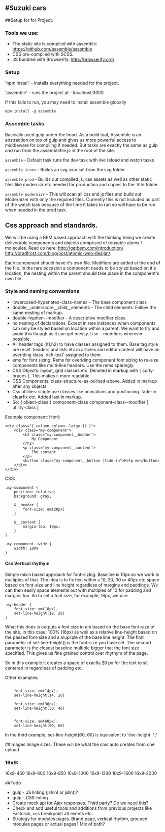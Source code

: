 #Suzuki cars
------------

##Setup for for Project.

### Tools we use:
- The static site is compiled with assemble: https://github.com/assemble/assemble
- CSS pre-compiled with SCSS.
- JS bundled with Browserify: http://browserify.org/

### Setup

'npm install' - Installs everything needed for the project.

'assemble' - runs the project at - localhost:3000

If this fails to run, you may need to install assemble globally

`npm install -g assemble`


### Assemble tasks

Basically used gulp under the hood. As a build tool, Assemble is an abstraction on top of gulp and gives us more powerful access to middleware for compiling if needed. But tasks are exactly the same as gulp and run from the assemblefile.js in the root of the site.

`assemble` - Default task runs the dev task with live reload and watch tasks

`assemble icons` - Builds an svg icon set from the svg folder

`assemble prod` - Builds out compiled js, css assets as well as other static files like modernizr etc needed for production and copies to the .Site folder.

`assemble modernizr` - This will scan all css and js files and build out Modernizer with only the required files. Currently this is not included as part of the watch task because of the time it takes to run so will have to be run when needed in the prod task.



## Css approach and standards.

We will be using a BEM based approach with the thinking being we create deliverable components and objects comprised of reusable atoms / molecules. Read up here:
http://getbem.com/introduction/
http://bradfrost.com/blog/post/atomic-web-design/

Each component should have it's own file. Modifiers are added at the end of the file. In the rare occasion a component needs to be styled based on it's location, the nesting within the parent should take place in the component's own file.

### Style and naming conventions

- lowercased-hypenated-class-names - The base component class
- double__underscore__child__elements - The child elements. Follow the same nesting of markup.
- double-hyphen--modifier - A descriptive modifier class.
- no nesting of declarations. Except in rare instances when components can only be styled based on location within a parent. We want to try and avoid this though as it can get messy. Use --modifiers wherever possible.
- All header tags (h1,h2) to have classes assigned to them. Base tag style are reset. headers and lists etc in articles and editor content will have an overiding class 'rich-text' assigned to them.
- ems for font sizing. Rems for overiding component font sizing to re-size components like multi-line headers. Use the rems sparingly.
- CSS Objects: layout, grid classes etc. Denoted in markup with { curly-braces }. This makes it more readable.
- CSS Components: class-structure-as-oulined-above. Added in markup after any objects.
- Css utilities: single use classes like animations and positioning. fade-in clearfix etc. Added last in markup.
- So: { object-class } component-class component-class--modifier [ utility-class ]


Example component:
Html:
```
<div class="{ column column--large-12 }">
	<div class="my-component">
		<h2 class="my-component__header">
			My Component
		</h2>
		<p class="my-component__content">
			The content
		</p>
		<button class="my-component__button [fade-in">Help me</button>
	</div>
</div>
```
CSS:
```
.my-component {
	position: relative;
	background: gray;

	&__header {
		font-size: em(20px)
	}

	&__content {
		margin-top: 10px;
	}
}

.my-component--wide {
	width: 100%
}
```
#### Css Vertical rhythym
Simple mixin based approach for font-sizing. Baseline is 10px so we work in multiples of that. The idea is to fix text within a 10, 20, 30 or 40px etc space based on font-size and line height regardless of margins and paddings. We can then easily space elements out with multiples of 10 for padding and margins too. So to set a font size, for example, 18px, we use:

```
.my-header {
	font-size: em(18px);
	set-line-height(18, 20)
}
```

What this does is outputs a font size in em based on the base font-size of the site, in this case: 100% (16px) as well as a relative line-height based on the passed font-size and a mupliple of the base line height. The first parameter of set-line-height() is the font-size you have set. The second parameter is the closest baseline multiple bigger that the font size specified. This gives us fine grained control over rhythym of the page.

So in this example it creates a space of exactly 20 px for the text to sit centered in regardless of padding etc.

Other examples:
```

	font-size: em(14px);
	set-line-height(14, 20)

	font-size: em(30px);
	set-line-height(30, 40)


	font-size: em(60px);
	set-line-height(60, 60)

```
In the third example, set-line-height(60, 60) is equivalent to 'line-height: 1;'


##images
Image sizes. These will be what the cms auto creates from one upload.
### 16x9:

16x9-450
16x9-600
16x9-850
16x9-1000
16x9-1200
16x9-1600
16x9-2000


##Todo
- gulp - JS linting (jshint or jslint)?
- gulp - CSS linting
- Create mock api for Ajax responses. Third party? Do we need this?
- Check and add useful tools and additions from previous projects like Fastclick, css breakpoint JS events etc.
- Strategy for modules pages. Brand page, vertical rhythm, grouped modules pages or actual pages? Mix of both?
